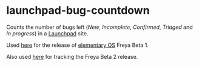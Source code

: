 launchpad-bug-countdown
=======================

Counts the number of bugs left (*New*, *Incomplete*, *Confirmed*, *Triaged* and *In progress*) in a
[Launchpad](https://launchpad.net) site.

Used [here](http://isfreyareleasedyet.com/)
for the release of [elementary OS](http://elementaryos.org/) Freya Beta 1.

Also used [here](http://elementarybugs.org/) for tracking the Freya Beta 2 release.
